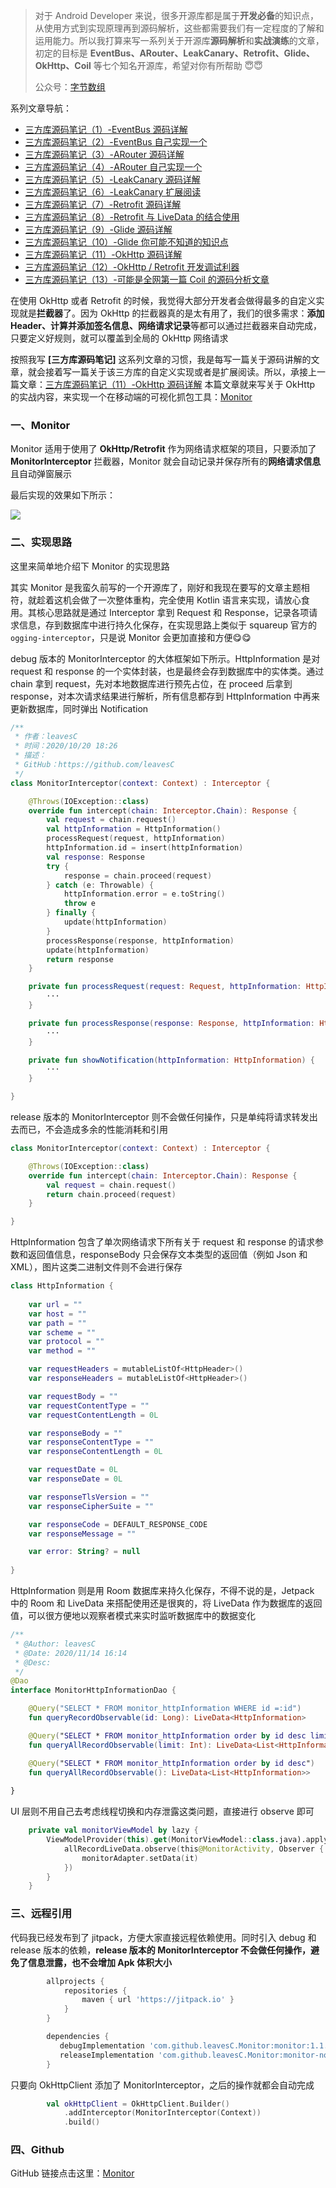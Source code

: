 > 对于 Android Developer 来说，很多开源库都是属于**开发必备**的知识点，从使用方式到实现原理再到源码解析，这些都需要我们有一定程度的了解和运用能力。所以我打算来写一系列关于开源库**源码解析**和**实战演练**的文章，初定的目标是 **EventBus、ARouter、LeakCanary、Retrofit、Glide、OkHttp、Coil** 等七个知名开源库，希望对你有所帮助  😇😇
>
> 公众号：[字节数组](https://p6-juejin.byteimg.com/tos-cn-i-k3u1fbpfcp/36784c0d2b924b04afb5ee09eb16ca6f~tplv-k3u1fbpfcp-watermark.image)

系列文章导航：

- [三方库源码笔记（1）-EventBus 源码详解](https://juejin.cn/post/6881265680465788936)
- [三方库源码笔记（2）-EventBus 自己实现一个](https://juejin.cn/post/6881808026647396366)
- [三方库源码笔记（3）-ARouter 源码详解](https://juejin.cn/post/6882553066285957134)
- [三方库源码笔记（4）-ARouter 自己实现一个](https://juejin.cn/post/6883105868326862856)
- [三方库源码笔记（5）-LeakCanary 源码详解](https://juejin.cn/post/6884225131015569421)
- [三方库源码笔记（6）-LeakCanary 扩展阅读](https://juejin.cn/post/6884526739646185479)
- [三方库源码笔记（7）-Retrofit 源码详解](https://juejin.cn/post/6886121327845965838)
- [三方库源码笔记（8）-Retrofit 与 LiveData 的结合使用](https://juejin.cn/post/6887408273213882375)
- [三方库源码笔记（9）-Glide 源码详解](https://juejin.cn/post/6891307560557608967)
- [三方库源码笔记（10）-Glide 你可能不知道的知识点](https://juejin.cn/post/6892751013544263687)
- [三方库源码笔记（11）-OkHttp 源码详解](https://juejin.cn/post/6895369745445748749)
- [三方库源码笔记（12）-OkHttp / Retrofit 开发调试利器](https://juejin.cn/post/6895740949025177607)
- [三方库源码笔记（13）-可能是全网第一篇 Coil 的源码分析文章](https://juejin.cn/post/6897872882051842061)

在使用 OkHttp 或者 Retrofit 的时候，我觉得大部分开发者会做得最多的自定义实现就是**拦截器**了。因为 OkHttp 的拦截器真的是太有用了，我们的很多需求：**添加 Header、计算并添加签名信息、网络请求记录**等都可以通过拦截器来自动完成，只要定义好规则，就可以覆盖到全局的 OkHttp 网络请求

按照我写 **[三方库源码笔记]** 这系列文章的习惯，我是每写一篇关于源码讲解的文章，就会接着写一篇关于该三方库的自定义实现或者是扩展阅读。所以，承接上一篇文章：[三方库源码笔记（11）-OkHttp 源码详解](https://juejin.im/post/6895369745445748749)  本篇文章就来写关于 OkHttp 的实战内容，来实现一个在移动端的可视化抓包工具：[Monitor](https://github.com/leavesC/Monitor)

### 一、Monitor 

Monitor 适用于使用了 **OkHttp/Retrofit** 作为网络请求框架的项目，只要添加了 **MonitorInterceptor** 拦截器，Monitor 就会自动记录并保存所有的**网络请求信息**且自动弹窗展示

最后实现的效果如下所示：

![](https://s1.ax1x.com/2020/10/21/BCJpz6.gif)

### 二、实现思路

这里来简单地介绍下 Monitor 的实现思路

其实 Monitor 是我蛮久前写的一个开源库了，刚好和我现在要写的文章主题相符，就趁着这机会做了一次整体重构，完全使用 Kotlin 语言来实现，请放心食用。其核心思路就是通过 Interceptor 拿到 Request 和 Response，记录各项请求信息，存到数据库中进行持久化保存，在实现思路上类似于 squareup 官方的`ogging-interceptor`，只是说 Monitor 会更加直接和方便😋😋

debug 版本的 MonitorInterceptor 的大体框架如下所示。HttpInformation 是对 request 和 response 的一个实体封装，也是最终会存到数据库中的实体类。通过 chain 拿到 request，先对本地数据库进行预先占位，在 proceed 后拿到 response，对本次请求结果进行解析，所有信息都存到 HttpInformation 中再来更新数据库，同时弹出 Notification

```kotlin
/**
 * 作者：leavesC
 * 时间：2020/10/20 18:26
 * 描述：
 * GitHub：https://github.com/leavesC
 */
class MonitorInterceptor(context: Context) : Interceptor {

    @Throws(IOException::class)
    override fun intercept(chain: Interceptor.Chain): Response {
        val request = chain.request()
        val httpInformation = HttpInformation()
        processRequest(request, httpInformation)
        httpInformation.id = insert(httpInformation)
        val response: Response
        try {
            response = chain.proceed(request)
        } catch (e: Throwable) {
            httpInformation.error = e.toString()
            throw e
        } finally {
            update(httpInformation)
        }
        processResponse(response, httpInformation)
        update(httpInformation)
        return response
    }

    private fun processRequest(request: Request, httpInformation: HttpInformation) {
        ···
    }

    private fun processResponse(response: Response, httpInformation: HttpInformation) {
        ···
    }

    private fun showNotification(httpInformation: HttpInformation) {
        ···
    }

}
```

release 版本的 MonitorInterceptor 则不会做任何操作，只是单纯将请求转发出去而已，不会造成多余的性能消耗和引用

```kotlin
class MonitorInterceptor(context: Context) : Interceptor {

    @Throws(IOException::class)
    override fun intercept(chain: Interceptor.Chain): Response {
        val request = chain.request()
        return chain.proceed(request)
    }

}
```

HttpInformation 包含了单次网络请求下所有关于 request 和 response 的请求参数和返回值信息，responseBody 只会保存文本类型的返回值（例如 Json 和 XML），图片这类二进制文件则不会进行保存

```kotlin
class HttpInformation {
    
    var url = ""
    var host = ""
    var path = ""
    var scheme = ""
    var protocol = ""
    var method = ""

    var requestHeaders = mutableListOf<HttpHeader>()
    var responseHeaders = mutableListOf<HttpHeader>()

    var requestBody = ""
    var requestContentType = ""
    var requestContentLength = 0L

    var responseBody = ""
    var responseContentType = ""
    var responseContentLength = 0L

    var requestDate = 0L
    var responseDate = 0L

    var responseTlsVersion = ""
    var responseCipherSuite = ""

    var responseCode = DEFAULT_RESPONSE_CODE
    var responseMessage = ""

    var error: String? = null
    
}
```

HttpInformation 则是用 Room 数据库来持久化保存，不得不说的是，Jetpack 中的 Room 和 LiveData 来搭配使用还是很爽的，将 LiveData 作为数据库的返回值，可以很方便地以观察者模式来实时监听数据库中的数据变化

```kotlin
/**
 * @Author: leavesC
 * @Date: 2020/11/14 16:14
 * @Desc:
 */
@Dao
interface MonitorHttpInformationDao {

    @Query("SELECT * FROM monitor_httpInformation WHERE id =:id")
    fun queryRecordObservable(id: Long): LiveData<HttpInformation>

    @Query("SELECT * FROM monitor_httpInformation order by id desc limit :limit")
    fun queryAllRecordObservable(limit: Int): LiveData<List<HttpInformation>>

    @Query("SELECT * FROM monitor_httpInformation order by id desc")
    fun queryAllRecordObservable(): LiveData<List<HttpInformation>>
    
}
```

UI 层则不用自己去考虑线程切换和内存泄露这类问题，直接进行 observe 即可

```kotlin
    private val monitorViewModel by lazy {
        ViewModelProvider(this).get(MonitorViewModel::class.java).apply {
            allRecordLiveData.observe(this@MonitorActivity, Observer {
                monitorAdapter.setData(it)
            })
        }
    }
```

### 三、远程引用

代码我已经发布到了 jitpack，方便大家直接远程依赖使用。同时引入 debug 和 release 版本的依赖，**release 版本的 MonitorInterceptor 不会做任何操作，避免了信息泄露，也不会增加 Apk 体积大小**

```groovy
        allprojects {
            repositories {
                maven { url 'https://jitpack.io' }
            }
        }

        dependencies {
           debugImplementation 'com.github.leavesC.Monitor:monitor:1.1.3'
           releaseImplementation 'com.github.leavesC.Monitor:monitor-no-op:1.1.3'
        }
```

只要向 OkHttpClient 添加了 MonitorInterceptor，之后的操作就都会自动完成

```kotlin
        val okHttpClient = OkHttpClient.Builder()
            .addInterceptor(MonitorInterceptor(Context))
            .build()
```

### 四、Github

GitHub 链接点击这里：[Monitor](https://github.com/leavesC/Monitor)